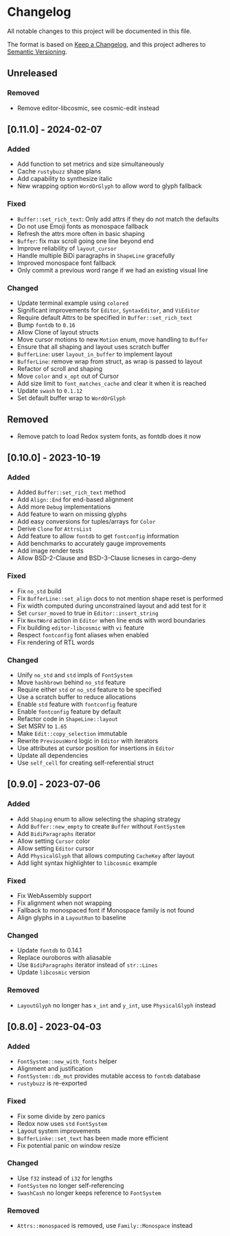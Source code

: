 # Changelog

All notable changes to this project will be documented in this file.

The format is based on [Keep a Changelog](https://keepachangelog.com/en/1.0.0/),
and this project adheres to [Semantic Versioning](https://semver.org/spec/v2.0.0.html).

## Unreleased

### Removed

- Remove editor-libcosmic, see cosmic-edit instead

## [0.11.0] - 2024-02-07

### Added

- Add function to set metrics and size simultaneously
- Cache `rustybuzz` shape plans
- Add capability to synthesize italic
- New wrapping option `WordOrGlyph` to allow word to glyph fallback

### Fixed

- `Buffer::set_rich_text`: Only add attrs if they do not match the defaults
- Do not use Emoji fonts as monospace fallback
- Refresh the attrs more often in basic shaping
- `Buffer`: fix max scroll going one line beyond end
- Improve reliability of `layout_cursor`
- Handle multiple BiDi paragraphs in `ShapeLine` gracefully
- Improved monospace font fallback
- Only commit a previous word range if we had an existing visual line

### Changed

- Update terminal example using `colored`
- Significant improvements for `Editor`, `SyntaxEditor`, and `ViEditor`
- Require default Attrs to be specified in `Buffer::set_rich_text`
- Bump `fontdb` to `0.16`
- Allow Clone of layout structs
- Move cursor motions to new `Motion` enum, move handling to `Buffer`
- Ensure that all shaping and layout uses scratch buffer
- `BufferLine`: user `layout_in_buffer` to implement layout
- `BufferLine`: remove wrap from struct, as wrap is passed to layout
- Refactor of scroll and shaping
- Move `color` and `x_opt` out of Cursor
- Add size limit to `font_matches_cache` and clear it when it is reached
- Update `swash` to `0.1.12`
- Set default buffer wrap to `WordOrGlyph`

## Removed
- Remove patch to load Redox system fonts, as fontdb does it now

## [0.10.0] - 2023-10-19

### Added

- Added `Buffer::set_rich_text` method
- Add `Align::End` for end-based alignment
- Add more `Debug` implementations
- Add feature to warn on missing glyphs
- Add easy conversions for tuples/arrays for `Color`
- Derive `Clone` for `AttrsList`
- Add feature to allow `fontdb` to get `fontconfig` information
- Add benchmarks to accurately gauge improvements
- Add image render tests
- Allow BSD-2-Clause and BSD-3-Clause licneses in cargo-deny

### Fixed

- Fix `no_std` build
- Fix `BufferLine::set_align` docs to not mention shape reset is performed
- Fix width computed during unconstrained layout and add test for it
- Set `cursor_moved` to true in `Editor::insert_string`
- Fix `NextWord` action in `Editor` when line ends with word boundaries
- Fix building `editor-libcosmic` with `vi` feature
- Respect `fontconfig` font aliases when enabled
- Fix rendering of RTL words

### Changed

- Unify `no_std` and `std` impls of `FontSystem`
- Move `hashbrown` behind `no_std` feature
- Require either `std` or `no_std` feature to be specified
- Use a scratch buffer to reduce allocations
- Enable `std` feature with `fontconfig` feature
- Enable `fontconfig` feature by default
- Refactor code in `ShapeLine::layout`
- Set MSRV to `1.65`
- Make `Edit::copy_selection` immutable
- Rewrite `PreviousWord` logic in `Editor` with iterators
- Use attributes at cursor position for insertions in `Editor`
- Update all dependencies
- Use `self_cell` for creating self-referential struct

## [0.9.0] - 2023-07-06

### Added

- Add `Shaping` enum to allow selecting the shaping strategy
- Add `Buffer::new_empty` to create `Buffer` without `FontSystem`
- Add `BidiParagraphs` iterator
- Allow setting `Cursor` color
- Allow setting `Editor` cursor
- Add `PhysicalGlyph` that allows computing `CacheKey` after layout
- Add light syntax highlighter to `libcosmic` example

### Fixed

- Fix WebAssembly support
- Fix alignment when not wrapping
- Fallback to monospaced font if Monospace family is not found
- Align glyphs in a `LayoutRun` to baseline

### Changed

- Update `fontdb` to 0.14.1
- Replace ouroboros with aliasable
- Use `BidiParagraphs` iterator instead of `str::Lines`
- Update `libcosmic` version

### Removed

- `LayoutGlyph` no longer has `x_int` and `y_int`, use `PhysicalGlyph` instead

## [0.8.0] - 2023-04-03

### Added

- `FontSystem::new_with_fonts` helper
- Alignment and justification
- `FontSystem::db_mut` provides mutable access to `fontdb` database
- `rustybuzz` is re-exported

### Fixed

- Fix some divide by zero panics
- Redox now uses `std` `FontSystem`
- Layout system improvements
- `BufferLinke::set_text` has been made more efficient
- Fix potential panic on window resize

### Changed

- Use `f32` instead of `i32` for lengths
- `FontSystem` no longer self-referencing
- `SwashCash` no longer keeps reference to `FontSystem`

### Removed

- `Attrs::monospaced` is removed, use `Family::Monospace` instead
